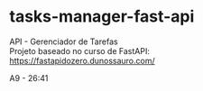 # tasks-manager-fast-api

API - Gerenciador de Tarefas <br>
Projeto baseado no curso de FastAPI: https://fastapidozero.dunossauro.com/

A9 - 26:41